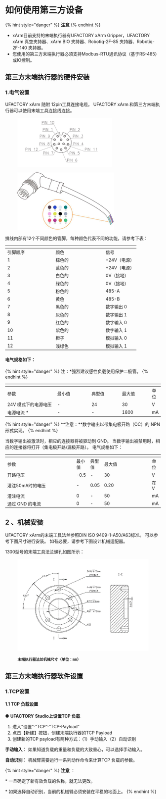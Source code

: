 # 如何使用第三方设备

{% hint style="danger" %}
**注意**
{% endhint %}

* xArm目前支持的末端执行器有UFACTORY xArm Gripper，UFACTORY xArm 真空夹持器、xArm BIO 夹持器、Robotiq-2F-85 夹持器、Robotiq-2F-140 夹持器。
* 您使用的第三方末端执行器必须支持Modbus-RTU通讯协议（基于RS-485）或IO控制。



## **第三方末端执行器的硬件安装**

### **1.电气设置**

UFACTORY xArm 随附 12pin工具连接电缆。 UFACTORY xArm 和第三方末端执行器可以使用末端工具连接线连接。

<figure><img src="../.gitbook/assets/图片.png" alt="" width="305"><figcaption></figcaption></figure>

<figure><img src="../.gitbook/assets/图片 (1).png" alt=""><figcaption></figcaption></figure>

排线内部有12个不同颜色的管脚，每种颜色代表不同的功能，请参考下表：

<table data-header-hidden><thead><tr><th width="142.33333333333331"></th><th width="148"></th><th></th></tr></thead><tbody><tr><td>引脚顺序</td><td>颜色</td><td>信号</td></tr><tr><td>1</td><td>棕色的</td><td>+24V（电源）</td></tr><tr><td>2</td><td>蓝色的</td><td>+24V（电源）</td></tr><tr><td>3</td><td>白色的</td><td>0V（接地）</td></tr><tr><td>4</td><td>绿色的</td><td>0V（接地）</td></tr><tr><td>5</td><td>粉色的</td><td>485-A</td></tr><tr><td>6</td><td>黄色</td><td>485-B</td></tr><tr><td>7</td><td>黑色的</td><td>数字输出 0</td></tr><tr><td>8</td><td>灰色的</td><td>数字输出 1</td></tr><tr><td>9</td><td>红色的</td><td>数字输入 0</td></tr><tr><td>10</td><td>紫色的</td><td>数字输入 1</td></tr><tr><td>11</td><td>橙子</td><td>模拟输入 0</td></tr><tr><td>12</td><td>浅绿色</td><td>模拟输入 1</td></tr></tbody></table>

#### 电气规格如下：

{% hint style="danger" %}
注：\*强烈建议感性负载使用保护二极管。
{% endhint %}

<table data-header-hidden><thead><tr><th width="223"></th><th width="149"></th><th width="127"></th><th width="112"></th><th></th></tr></thead><tbody><tr><td>参数</td><td>最小值</td><td>典型值</td><td>最大值</td><td>单位</td></tr><tr><td>24V 模式下的电源电压</td><td>-</td><td>24</td><td>30</td><td>V</td></tr><tr><td>电源电流 *</td><td>-</td><td>-</td><td>1800</td><td>mA</td></tr></tbody></table>

{% hint style="danger" %}
**注意：**数字输出以带集电极开路（OC）的 NPN 形式实现。&#x20;
{% endhint %}

当数字输出被激活时，相应的连接器将被驱动到 GND。 当数字输出被禁用时，相应的连接器将打开（集电极开路/漏极开路）。 电气规格如下：

<table data-header-hidden><thead><tr><th width="218"></th><th></th><th></th><th width="146"></th><th></th></tr></thead><tbody><tr><td>参数</td><td>最小值</td><td>典型值</td><td>最大值</td><td>单位</td></tr><tr><td>开路电压</td><td>-0.5</td><td>-</td><td>30</td><td>V</td></tr><tr><td>灌注50mA时的电压</td><td>-</td><td>0.05</td><td>0.20</td><td>在V</td></tr><tr><td>灌注电流</td><td>0</td><td>-</td><td>50</td><td>mA</td></tr><tr><td>通过 GND 的电流</td><td>0</td><td>-</td><td>50</td><td>mA</td></tr></tbody></table>



## 2 **、机械安装**

UFACTORY xArm的末端工具法兰参照DIN ISO 9409-1-A50/A63标准。 可以参考下图尺寸进行安装。 如有必要，请参考下图设计机械适配器。

1300型号的末端工具法兰螺孔如图所示：

<figure><img src="../.gitbook/assets/图片 (2).png" alt=""><figcaption><p><strong><code>末端执行器法兰机械尺寸（单位：mm）</code></strong></p></figcaption></figure>



## **第三方末端执行器软件设置**

### 1.TCP设置

#### 1.1 **TCP 负载设置**

● **UFACTORY** **Studio上设置TCP 负载**

1. 进入“设置”-“TCP”-“TCP-Payload”
2. 点击【新建】按钮，创建末端执行器的TCP Payload
3. 创建新的TCP payload有两种方式：（1）手动输入（2）自动识别



**手动输入：** 如果知道负载的重量和负载的大致重心，可以选择手动输入。

**自动识别：** 机械臂需要运行一系列动作命令来计算TCP 负载的参数。



{% hint style="danger" %}
**注意** ：

\* 一旦确定了新有效负载的名称，就无法更改。

\* 如果选择自动识别，当前的机械臂必须安装在平稳的地面上。
{% endhint %}







